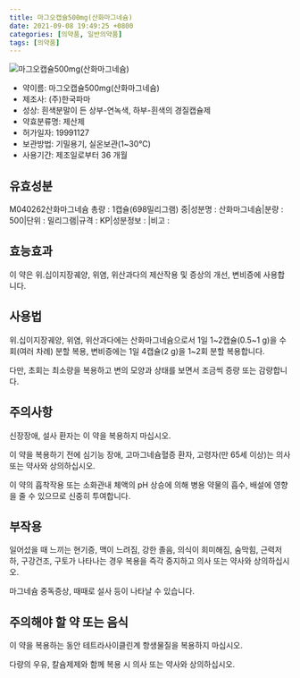 ```yaml
---
title: 마그오캡슐500mg(산화마그네슘)
date: 2021-09-08 19:49:25 +0800
categories: [의약품, 일반의약품]
tags: [의약품]
---
```

![마그오캡슐500mg(산화마그네슘)](https://nedrug.mfds.go.kr/pbp/cmn/itemImageDownload/1Mxwka5v3o7)

- 약이름: 마그오캡슐500mg(산화마그네슘)
- 제조사: (주)한국파마
- 성상: 흰색분말이 든 상부-연녹색, 하부-흰색의 경질캡슐제
- 약효분류명: 제산제
- 허가일자: 19991127
- 보관방법: 기밀용기, 실온보관(1~30℃)
- 사용기간: 제조일로부터 36 개월
## 유효성분
M040262산화마그네슘
총량 : 1캡슐(698밀리그램) 중|성분명 : 산화마그네슘|분량 : 500|단위 : 밀리그램|규격 : KP|성분정보 : |비고 :
## 효능효과
이 약은 위.십이지장궤양, 위염, 위산과다의 제산작용 및 증상의 개선, 변비증에 사용합니다.

## 사용법
위.십이지장궤양, 위염, 위산과다에는 산화마그네슘으로서 1일 1~2캡슐(0.5~1 g)을 수회(여러 차례) 분할 복용, 변비증에는 1일 4캡슐(2 g)을 1~2회 분할 복용합니다.

다만, 초회는 최소량을 복용하고 변의 모양과 상태를 보면서 조금씩 증량 또는 감량합니다.

## 주의사항
신장장애, 설사 환자는 이 약을 복용하지 마십시오.

이 약을 복용하기 전에 심기능 장애, 고마그네슘혈증 환자, 고령자(만 65세 이상)는 의사 또는 약사와 상의하십시오.

이 약의 흡착작용 또는 소화관내 체액의 pH 상승에 의해 병용 약물의 흡수, 배설에 영향을 줄 수 있으므로 신중히 투여합니다.

## 부작용
일어섰을 때 느끼는 현기증, 맥이 느려짐, 강한 졸음, 의식이 희미해짐, 숨막힘, 근력저하, 구강건조, 구토가 나타나는 경우 복용을 즉각 중지하고 의사 또는 약사와 상의하십시오.

마그네슘 중독증상, 때때로 설사 등이 나타날 수 있습니다.

## 주의해야 할 약 또는 음식
이 약을 복용하는 동안 테트라사이클린계 항생물질을 복용하지 마십시오.

다량의 우유, 칼슘제제와 함께 복용 시 의사 또는 약사와 상의하십시오.


